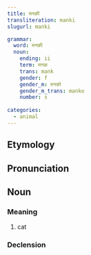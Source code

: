 ```yaml
---
title: मनकी
transliteration: manki
slugurl: manki

grammar:
  word: मनकी
  noun:
    ending: ii
    term: मनक
    trans: mank
    gender: f
    gender_m: मनको
    gender_m_trans: manko
    number: s
    
categories: 
  - animal
---
```


## Etymology

## Pronunciation

## Noun
### Meaning
1. cat


### Declension
<noun-decl :grammar="grammar"></noun-decl>